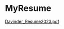 # MyResume

[Davinder_Resume2023.pdf](https://github.com/Dave8289/MyResume/files/11553285/Davinder_Resume2023.pdf)
